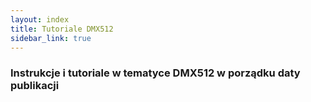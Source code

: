 ```yaml
---
layout: index
title: Tutoriale DMX512
sidebar_link: true
---
```


### Instrukcje i tutoriale w tematyce DMX512 w porządku daty publikacji